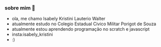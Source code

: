### sobre mim 👋
- ola, me chamo Isabely Kristini Lauterio Walter 
- atualmente estudo no Colegio Estadual Civico Militar Porigot de Souza 
- atualmente estou aprendendo programação no scratch e javascript
- insta:isabely_kristini 
- :)
<!--
**belzinha2/belzinha2** is a ✨ _special_ ✨ repository because its `README.md` (this file) appears on your GitHub profile.

Here are some ideas to get you started:

- 🔭 I’m currently working on ...
- 🌱 I’m currently learning ...
- 👯 I’m looking to collaborate on ...
- 🤔 I’m looking for help with ...
- 💬 Ask me about ...
- 📫 How to reach me: ...
- 😄 Pronouns: ...
- ⚡ Fun fact: ...
-->
